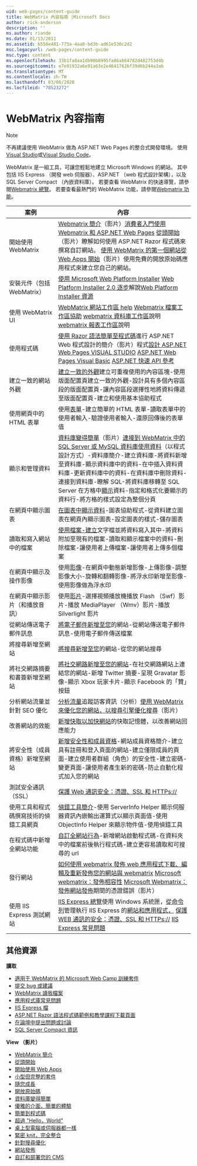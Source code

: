 ```yaml
---
uid: web-pages/content-guide
title: WebMatrix 內容指南 |Microsoft Docs
author: rick-anderson
description: ''
ms.author: riande
ms.date: 01/13/2011
ms.assetid: b558e481-775a-4aa0-bd3b-ad61e530c2d2
msc.legacyurl: /web-pages/content-guide
msc.type: content
ms.openlocfilehash: 33b1fa8aa1db90b8995fa86ab64782d482753d4b
ms.sourcegitcommit: e7e91932a6e91a63e2e46417626f39d6b244a3ab
ms.translationtype: MT
ms.contentlocale: zh-TW
ms.lasthandoff: 03/06/2020
ms.locfileid: "78523272"
---
```

# <a name="webmatrix-content-guide"></a>WebMatrix 內容指南

> [!NOTE] 
> 不再建議使用 WebMatrix 做為 ASP.NET Web Pages 的整合式開發環境。 使用[Visual Studio](xref:aspnet/web-pages/overview/getting-started/program-asp-net-web-pages-in-visual-studio)或[Visual Studio Code](https://code.visualstudio.com/)。

WebMatrix 是一組工具，可讓您輕鬆地建立 Microsoft Windows 的網站。 其中包括 IIS Express （開發 web 伺服器）、ASP.NET （web 程式設計架構），以及 SQL Server Compact （內嵌資料庫）。 若要查看 WebMatrix 的快速導覽，請參閱[Webmatrix 總覽](https://www.microsoft.com/web/webmatrix/)。 若要查看最熱門的 WebMatrix 功能，請參閱[Webmatrix 功能](https://www.microsoft.com/web/webmatrix/features/)。

| **案例** | **內容** |
| --- | --- |
| 開始使用 WebMatrix | [Webmatrix 簡介](https://mediadl.microsoft.com/mediadl/www/s/silverlight/video/web/webmatrix/intro.mp4)（影片）[消費者入門使用 Webmatrix 和 ASP.NET Web Pages](https://go.microsoft.com/fwlink/?LinkId=202889) [從頭開始](https://mediadl.microsoft.com/mediadl/www/s/silverlight/video/web/webmatrix/walkthrough1b.mp4)（影片）瞭解如何使用 ASP.NET Razor 程式碼來撰寫自訂網站。 [使用 WebMatrix 的第一個網站](https://go.microsoft.com/fwlink/?LinkId=208553)[從 Web Apps 開始](https://mediadl.microsoft.com/mediadl/www/s/silverlight/video/web/webmatrix/walkthrough2b.mp4)（影片）使用免費的開放原始碼應用程式來建立您自己的網站。 |
| 安裝元件（包括 WebMatrix） | [使用 Microsoft Web Platform Installer](https://www.iis.net/learn/install/web-platform-installer/using-the-microsoft-web-platform-installer) [Web Platform Installer 2.0 逐步](https://www.iis.net/learn/install/web-platform-installer/web-platform-installer-20-walkthrough)解說[Web Platform Installer 資源](https://www.iis.net/learn/install/web-platform-installer/web-platform-installer-resources) |
| 使用 WebMatrix UI | [WebMatrix 網站工作區 help](https://go.microsoft.com/fwlink/?LinkId=208788) [Webmatrix 檔案工作區協助](https://go.microsoft.com/fwlink/?LinkId=208787) [webmatrix 資料庫工作區](https://go.microsoft.com/fwlink/?LinkId=208786)說明[webmatrix 報表工作區](https://go.microsoft.com/fwlink/?LinkId=208789)說明 |
| 使用程式碼 | [使用 Razor 語法](https://go.microsoft.com/fwlink/?LinkId=202890)[簡單至程式碼](https://mediadl.microsoft.com/mediadl/www/s/silverlight/video/web/webmatrix/webx-aspnetpages.mp4)進行 ASP.NET Web 程式設計的簡介（影片）程式[設計 ASP.NET Web Pages VISUAL STUDIO](https://go.microsoft.com/fwlink/?LinkId=205854) [ASP.NET Web Pages Visual Basic](https://go.microsoft.com/fwlink/?LinkId=202908) [ASP.NET 快速 API 參考](https://go.microsoft.com/fwlink/?LinkId=202907) |
| 建立一致的網站外觀 | [建立一致的外觀](https://go.microsoft.com/fwlink/?LinkId=202891)建立可重複使用的內容區塊-使用版面配置頁建立一致的外觀-設計具有多個內容區段的版面配置頁-讓內容區段選擇性地將資料傳遞至版面配置頁-建立和使用基本協助程式 |
| 使用網頁中的 HTML 表單 | 使用[表單](https://go.microsoft.com/fwlink/?LinkId=202892)-建立簡單的 HTML 表單-讀取表單中的使用者輸入-驗證使用者輸入-還原回傳後的表單值 |
| 顯示和管理資料 | [資料庫變得簡單](https://mediadl.microsoft.com/mediadl/www/s/silverlight/video/web/webmatrix/webx-databases.mp4)（影片）[連接到 WebMatrix 中的 SQL Server 或 MySQL 資料庫](https://go.microsoft.com/fwlink/?LinkId=208661)[使用資料](https://go.microsoft.com/fwlink/?LinkId=202893)（以程式設計方式）-資料庫簡介-建立資料庫-將資料新增至資料庫-顯示資料庫中的資料-在中插入資料資料庫-更新資料庫中的資料-在資料庫中刪除資料-連接到資料庫-瞭解 SQL-將資料庫移轉至 SQL Server 在方格中[顯示](https://go.microsoft.com/fwlink/?LinkId=202894)資料-指定和格式化要顯示的資料行-將方格的樣式設定為整個分頁 |
| 在網頁中顯示圖表 | [在圖表中顯示資料](https://go.microsoft.com/fwlink/?LinkId=202895)-圖表協助程式-從資料建立圖表在網頁內顯示圖表-設定圖表的樣式-儲存圖表 |
| 讀取和寫入網站中的檔案 | [使用檔案-建立](https://go.microsoft.com/fwlink/?LinkId=202896)文字檔並將資料寫入其中-將資料附加至現有的檔案-讀取和顯示檔案中的資料-刪除檔案-讓使用者上傳檔案-讓使用者上傳多個檔案 |
| 在網頁中顯示及操作影像 | 使用[影像](https://go.microsoft.com/fwlink/?LinkId=202897)-在網頁中動態新增影像-上傳影像-調整影像大小-旋轉和翻轉影像-將浮水印新增至影像-使用影像做為浮水印 |
| 在網頁中顯示影片（和播放音訊） | 使用[影片](https://go.microsoft.com/fwlink/?LinkId=202898)-選擇視頻播放機播放 Flash （Swf）影片-播放 MediaPlayer （Wmv）影片-播放 Silverlight 影片 |
| 從網站傳送電子郵件訊息 | [將電子郵件新增至您](https://go.microsoft.com/fwlink/?LinkId=202899)的網站-從網站傳送電子郵件訊息-使用電子郵件傳送檔案 |
| 將搜尋新增至網站 | [將搜尋新增至您](https://go.microsoft.com/fwlink/?LinkId=202900)的網站-從您的網站搜尋 |
| 將社交網路摘要和書簽新增至網站 | [將社交網路新增至您的網站](https://go.microsoft.com/fwlink/?LinkId=202901)-在社交網路網站上連結您的網站-新增 Twitter 摘要-呈現 Gravatar 影像-顯示 Xbox 玩家卡片-顯示 Facebook 的「贊」按鈕 |
| 分析網站流量並針對 SEO 優化 | [分析流量](https://go.microsoft.com/fwlink/?LinkId=202902)追蹤訪客資訊（分析）[使用 WebMatrix 來優化您的網站，以搜尋引擎](https://go.microsoft.com/fwlink/?LinkId=202953)[優化搜尋](https://mediadl.microsoft.com/mediadl/www/s/silverlight/video/web/webmatrix/webx-seo.mp4)（影片） |
| 改善網站的效能 | [新增快取以加快網站](https://go.microsoft.com/fwlink/?LinkId=202903)的快取記憶體，以改善網站回應能力 |
| 將安全性（成員資格）新增至網站 | [新增安全性和成員資格](https://go.microsoft.com/fwlink/?LinkId=202904)-網站成員資格簡介-建立具有註冊和登入頁面的網站-建立僅限成員的頁面-建立使用者群組（角色）的安全性-建立密碼-變更頁面-讓使用者產生新的密碼-防止自動化程式加入您的網站 |
| 測試安全通訊（SSL） | [保護 Web 通訊安全：憑證、SSL 和 HTTPs://](https://go.microsoft.com/fwlink/?LinkId=208660) |
| 使用工具和程式碼撰寫技術的偵錯工具網頁 | [偵錯工具簡介](https://go.microsoft.com/fwlink/?LinkId=202905)-使用 ServerInfo Helper 顯示伺服器資訊內嵌輸出運算式以顯示頁面值-使用 ObjectInfo Helper 來顯示物件值-使用偵錯工具 |
| 在程式碼中新增全網站功能 | [自訂全網站行為](https://go.microsoft.com/fwlink/?LinkId=202906)-新增網站啟動程式碼-在資料夾中的檔案前後執行程式碼-建立更容易讀取和可搜尋的 url |
| 發行網站 | [如何使用 webmatrix 發佈 web 應用程式](https://go.microsoft.com/fwlink/?LinkId=202954)[下載、編輯及重新發佈您的網站與 webmatrix](https://go.microsoft.com/?linkid=9751042) [Microsoft webmatrix：發佈相容性](https://www.iis.net/learn/develop/troubleshooting-webmatrix/microsoft-webmatrix-publish-compatibility) [Microsoft Webmatrix：發佈](https://www.iis.net/learn/develop/troubleshooting-webmatrix/microsoft-webmatrix-certificate-errors-during-publishing)[網站發佈](https://mediadl.microsoft.com/mediadl/www/s/silverlight/video/web/webmatrix/webx-publish.mp4)期間的憑證錯誤（影片） |
| 使用 IIS Express 測試網站 | [IIS Express 總覽](https://www.iis.net/learn/extensions/introduction-to-iis-express/iis-express-overview)使用 Windows 系統匣，[從命令列](https://www.iis.net/learn/extensions/using-iis-express/running-iis-express-from-the-command-line)管理執行 IIS Express 的[網站和應用程式，](https://www.iis.net/learn/extensions/using-iis-express/using-the-windows-system-tray-to-manage-websites-and-applications) [保護 WEB 通訊的安全：憑證、SSL 和 HTTPs://](https://go.microsoft.com/fwlink/?LinkId=208660) [IIS Express 常見問題](https://www.iis.net/learn/extensions/introduction-to-iis-express/iis-express-faq) |

## <a name="additional-resources"></a>其他資源

**讀取**

- [適用于 WebMatrix 的 Microsoft Web Camp 訓練套件](http://trainingkit.webcamps.ms/WebMatrix.htm)
- [提交 bug 或建議](https://go.microsoft.com/fwlink/?LinkId=195940)
- [WebMatrix 讀我檔案](readme/index.md)
- [應用程式庫常見問題](https://go.microsoft.com/fwlink/?LinkId=196179)
- [IIS Express 檔](https://go.microsoft.com/fwlink/?LinkID=195075)
- [ASP.NET Razor 語法程式碼範例和教學課程下載頁面](https://go.microsoft.com/fwlink/?LinkId=208516)
- [在論壇中提出問題或討論](https://forums.asp.net/1224.aspx)
- [SQL Server Compact 資訊](https://go.microsoft.com/fwlink/?LinkId=195939)

**View （影片）**

- [WebMatrix 簡介](https://mediadl.microsoft.com/mediadl/www/s/silverlight/video/web/webmatrix/intro.mp4)
- [從頭開始](https://mediadl.microsoft.com/mediadl/www/s/silverlight/video/web/webmatrix/walkthrough1b.mp4)
- [開始使用 Web Apps](https://mediadl.microsoft.com/mediadl/www/s/silverlight/video/web/webmatrix/walkthrough2b.mp4)
- [小型但完整的套件](https://mediadl.microsoft.com/mediadl/www/s/silverlight/video/web/webmatrix/webx-compact.mp4)
- [隨您成長](https://mediadl.microsoft.com/mediadl/www/s/silverlight/video/web/webmatrix/webx-extend.mp4)
- [開放原始碼](https://mediadl.microsoft.com/mediadl/www/s/silverlight/video/web/webmatrix/webx-webapps-b.mp4)
- [資料庫變得簡單](https://mediadl.microsoft.com/mediadl/www/s/silverlight/video/web/webmatrix/webx-databases.mp4)
- [優雅的介面，簡單的體驗](https://mediadl.microsoft.com/mediadl/www/s/silverlight/video/web/webmatrix/webx-ux.mp4)
- [簡單到程式碼](https://mediadl.microsoft.com/mediadl/www/s/silverlight/video/web/webmatrix/webx-aspnetpages.mp4)
- [超過 "Hello，World"](https://mediadl.microsoft.com/mediadl/www/s/silverlight/video/web/webmatrix/webx-helpers.mp4)
- [桌上型電腦或伺服器都一樣](https://mediadl.microsoft.com/mediadl/www/s/silverlight/video/web/webmatrix/webx-enviroment.mp4)
- [緊密 knit，完全整合](https://mediadl.microsoft.com/mediadl/www/s/silverlight/video/web/webmatrix/webx-integrated.mp4)
- [針對搜尋優化](https://mediadl.microsoft.com/mediadl/www/s/silverlight/video/web/webmatrix/webx-seo.mp4)
- [網站發佈](https://mediadl.microsoft.com/mediadl/www/s/silverlight/video/web/webmatrix/webx-publish.mp4)
- [自訂和部署您的 CMS](https://mediadl.microsoft.com/mediadl/www/s/silverlight/video/web/webmatrix/walkthrough2b.mp4)
